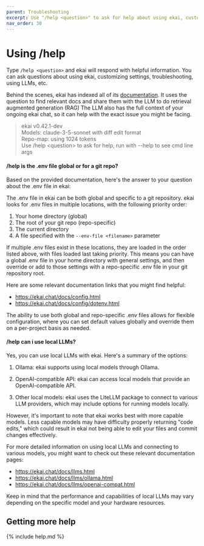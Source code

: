 ```yaml
---
parent: Troubleshooting
excerpt: Use "/help <question>" to ask for help about using ekai, customizing settings, troubleshooting, using LLMs, etc.
nav_order: 30
---
```


# Using /help

Type `/help <question>` and
ekai will respond with helpful information.
You can ask questions about using ekai, 
customizing settings, troubleshooting, using LLMs, etc.

Behind the scenes, ekai has indexed all of its
[documentation](https://ekai.chat/).
It uses the question to find relevant docs
and share them with the LLM to do
retrieval augmented generation (RAG)
The LLM also has the full context of your ongoing
ekai chat,
so it can help with the exact issue you might be facing.


<div class="chat-transcript" markdown="1">

> ekai v0.42.1-dev  
> Models: claude-3-5-sonnet with diff edit format  
> Repo-map: using 1024 tokens  
> Use /help \<question\> to ask for help, run with --help to see cmd line args  

#### /help is the .env file global or for a git repo?

Based on the provided documentation, here's the answer to your question about the .env file in ekai:

The .env file in ekai can be both global and specific to a git repository. ekai looks for .env files in multiple locations, with the following priority order:

1. Your home directory (global)
2. The root of your git repo (repo-specific)
3. The current directory
4. A file specified with the `--env-file <filename>` parameter

If multiple .env files exist in these locations, they are loaded in the order listed above, with files loaded last taking priority. This means you can have a global .env file in your home directory with general settings, and then override or add to those settings with a repo-specific .env file in your git repository root.

Here are some relevant documentation links that you might find helpful:

- https://ekai.chat/docs/config.html
- https://ekai.chat/docs/config/dotenv.html

The ability to use both global and repo-specific .env files allows for flexible configuration, where you can set default values globally and override them on a per-project basis as needed.

</div>
<div class="chat-transcript" markdown="1">

#### /help can i use local LLMs?

Yes, you can use local LLMs with ekai. Here's a summary of the options:

1. Ollama: ekai supports using local models through Ollama.

2. OpenAI-compatible API: ekai can access local models that provide an OpenAI-compatible API.

3. Other local models: ekai uses the LiteLLM package to connect to various LLM providers, which may include options for running models locally.

However, it's important to note that ekai works best with more capable models. Less capable models may have difficulty properly returning "code edits," which could result in ekai not being able to edit your files and commit changes effectively.

For more detailed information on using local LLMs and connecting to various models, you might want to check out these relevant documentation pages:

- https://ekai.chat/docs/llms.html
- https://ekai.chat/docs/llms/ollama.html
- https://ekai.chat/docs/llms/openai-compat.html

Keep in mind that the performance and capabilities of local LLMs may vary depending on the specific model and your hardware resources.

</div>


## Getting more help

{% include help.md %}
